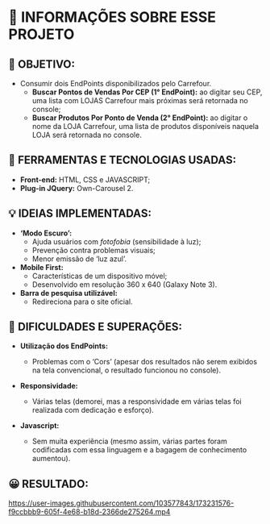 # 🚀 INFORMAÇÕES SOBRE ESSE PROJETO
## 🔎 OBJETIVO:
- Consumir dois EndPoints disponibilizados pelo Carrefour.
    - **Buscar Pontos de Vendas Por CEP (1° EndPoint):** ao digitar seu CEP, uma lista com LOJAS Carrefour mais próximas será retornada no console;
    - **Buscar Produtos Por Ponto de Venda (2° EndPoint):** ao digitar o nome da LOJA Carrefour, uma lista de produtos disponíveis naquela LOJA será retornada no console.
## 🔧 FERRAMENTAS E TECNOLOGIAS USADAS:
- **Front-end:** HTML, CSS e JAVASCRIPT;
- **Plug-in JQuery:** Own-Carousel 2.
## 💡 IDEIAS IMPLEMENTADAS:
- **‘Modo Escuro’:**
    - Ajuda usuários com _fotofobia_ (sensibilidade à luz);
    - Prevenção contra problemas visuais;
    - Menor emissão de ‘luz azul’.
- **Mobile First:**
    - Características de um dispositivo móvel;
    - Desenvolvido em resolução 360 x 640 (Galaxy Note 3).
- **Barra de pesquisa utilizável:**
    - Redireciona para o site oficial.
## 🧗 DIFICULDADES E SUPERAÇÕES:
- **Utilização dos EndPoints:** 
    - Problemas com o ‘Cors’ (apesar dos resultados não serem exibidos na tela convencional, o resultado funcionou no console).

- **Responsividade:** 
    - Várias telas (demorei, mas a responsividade em várias telas foi realizada com dedicação e esforço).

- **Javascript:**
    - Sem muita experiência (mesmo assim, várias partes foram codificadas com essa linguagem e a bagagem de conhecimento aumentou).
## 😀 RESULTADO:



https://user-images.githubusercontent.com/103577843/173231576-f9ccbbb9-605f-4e68-b18d-2366de275264.mp4

